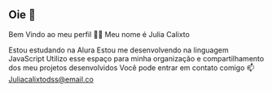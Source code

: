 ## Oie 👋

Bem Vindo ao meu perfil 💙💙
Meu nome é Julia Calixto 

Estou estudando na Alura
Estou me desenvolvendo na linguagem JavaScript
Utilizo esse espaço para minha organização e compartilhamento dos meu projetos desenvolvidos
Você pode entrar em contato comigo 📫
Juliacalixtodss@email.co
